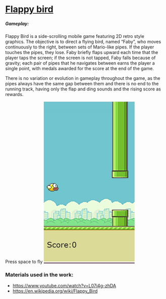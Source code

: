 # [Flappy bird](https://dzmitry-duboyski.github.io/flappy-bird-game/)
##### Gameplay:
Flappy Bird is a side-scrolling mobile game featuring 2D retro style graphics. The objective is to direct a flying bird, named “Faby”, who moves continuously to the right, between sets of Mario-like pipes. If the player touches the pipes, they lose. Faby briefly flaps upward each time that the player taps the screen; if the screen is not tapped, Faby falls because of gravity; each pair of pipes that he navigates between earns the player a single point, with medals awarded for the score at the end of the game. 

There is no variation or evolution in gameplay throughout the game, as the pipes always have the same gap between them and there is no end to the running track, having only the flap and ding sounds and the rising score as rewards.
 
Press space to fly
[![N|Solid](https://raw.githubusercontent.com/dzmitry-duboyski/flappy-bird-game/master/assets/img/screenGame.jpg)](https://dzmitry-duboyski.github.io/flappy-bird-game/)



### Materials used in the work:

 - https://www.youtube.com/watch?v=L07i4g-zhDA
 - https://en.wikipedia.org/wiki/Flappy_Bird
